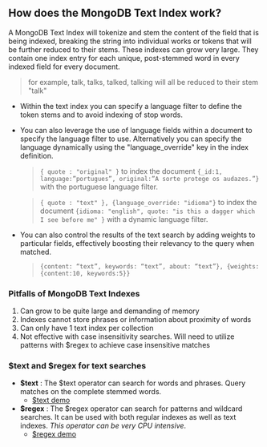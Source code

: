 ## How does the MongoDB Text Index work?
A MongoDB Text Index will tokenize and stem the content of the field that is being indexed, breaking the string into individual works or tokens that will be further reduced to their stems. These indexes can grow very large. They contain one index entry for each unique, post-stemmed word in every indexed field for every document. 
> for example, talk, talks, talked, talking will all be reduced to their stem "talk"

- Within the text index you can specify a language filter to define the token stems and to avoid indexing of stop words.
- You can also leverage the use of language fields within a document to specify the language filter to use. Alternatively you can specify the language dynamically using the "language_override" key in the index definition.
  > `{ quote : "original" }` to index the document `{_id:1, language:”portugues”, original:”A sorte protege os audazes.”}` with the portuguese language filter. 

  > `{ quote : "text" }, {language_override: "idioma"}` to index the document `{idioma: "english", quote: "is this a dagger which I see before me" }` with a dynamic language filter.

- You can also control the results of the text search by adding weights to particular fields, effectively boosting their relevancy to the query when matched. 
  > `{content: “text”, keywords: “text”, about: “text”}, {weights:{content:10, keywords:5}}`
  
### Pitfalls of MongoDB Text Indexes
1. Can grow to be quite large and demanding of memory
2. Indexes cannot store phrases or information about proximity of words
3. Can only have 1 text index per collection
4. Not effective with case insensitivity searches. Will need to utilize patterns with $regex to achieve case insensitive matches

### $text and $regex for text searches
- **$text** : The $text operator can search for words and phrases. Query matches on the complete stemmed words.
  - [$text demo]()
- **$regex** : The $regex operator can search for patterns and wildcard searches. It can be used with both regular indexes as well as text indexes. *This operator can be very CPU intensive*.
  - [$regex demo]()
